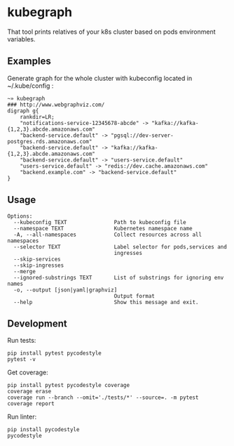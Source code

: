 # kubegraph
That tool prints relatives of your k8s cluster based on pods environment variables.

## Examples
Generate graph for the whole cluster with kubeconfig located in ~/.kube/config :
```
~» kubegraph
### http://www.webgraphviz.com/
digraph g{
    rankdir=LR;
    "notifications-service-12345678-abcde" -> "kafka://kafka-{1,2,3}.abcde.amazonaws.com"
    "backend-service.default" -> "pgsql://dev-server-postgres.rds.amazonaws.com"
    "backend-service.default" -> "kafka://kafka-{1,2,3}.abcde.amazonaws.com"
    "backend-service.default" -> "users-service.default"
    "users-service.default" -> "redis://dev.cache.amazonaws.com"
    "backend.example.com" -> "backend-service.default"
}
```

## Usage
```
Options:
  --kubeconfig TEXT               Path to kubeconfig file
  --namespace TEXT                Kubernetes namespace name
  -A, --all-namespaces            Collect resources across all namespaces
  --selector TEXT                 Label selector for pods,services and
                                  ingresses
  --skip-services
  --skip-ingresses
  --merge
  --ignored-substrings TEXT       List of substrings for ignoring env names
  -o, --output [json|yaml|graphviz]
                                  Output format
  --help                          Show this message and exit.
```

## Development
Run tests:
```
pip install pytest pycodestyle
pytest -v
```
Get coverage:
```
pip install pytest pycodestyle coverage
coverage erase
coverage run --branch --omit='./tests/*' --source=. -m pytest
coverage report
```
Run linter:
```
pip install pycodestyle
pycodestyle
```
